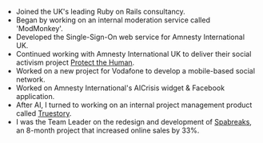 - Joined the UK's leading Ruby on Rails consultancy.
- Began by working on an internal moderation service called 'ModMonkey'.
- Developed the Single-Sign-On web service for Amnesty International UK. 
- Continued working with Amnesty International UK to deliver their social activism project [Protect the Human](http://www.protectthehuman.com/).
- Worked on a new project for Vodafone to develop a mobile-based social network.
- Worked on Amnesty International's AICrisis widget & Facebook application.
- After AI, I turned to working on an internal project management product called [Truestory](http://truestoryapp.com/).
- I was the Team Leader on the redesign and development of [Spabreaks](http://spabreaks.com/), an 8-month project that increased online sales by 33%.